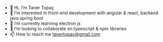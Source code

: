 - 👋 Hi, I’m Taner Topaç
- 👀 I’m interested in front-end development with angular & react, backend java spring boot
- 🌱 I’m currently learning electron js
- 💞️ I’m looking to collaborate on typescript & npm libraries
- 📫 How to reach me tanertopac@gmail.com

<!---
tanertopac/tanertopac is a ✨ special ✨ repository because its `README.md` (this file) appears on your GitHub profile.
You can click the Preview link to take a look at your changes.
--->
